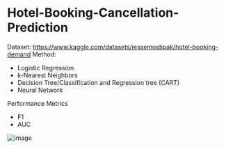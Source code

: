 # Hotel-Booking-Cancellation-Prediction

Dataset: https://www.kaggle.com/datasets/jessemostipak/hotel-booking-demand
Method: 
- Logistic Regression
- k-Nearest Neighbors
- Decision Tree/Classification and Regression tree (CART)
- Neural Network

Performance Metrics
- F1
- AUC

![image](https://user-images.githubusercontent.com/125748873/219872565-6d4015fd-88aa-4392-8fb2-fcccfa9fc606.png)
